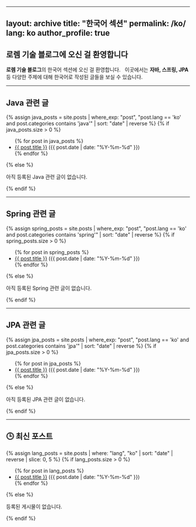 <!-- ---
layout: archive
title: "한국어 섹션"
permalink: /ko/
lang: ko
author_profile: true
---

## **로렘 기술 블로그에 오신 걸 환영합니다**

**로렘 기술 블로그**의 한국어 섹션에 오신 걸 환영합니다.  
이곳에서는 **자바, 스프링, JPA** 등 다양한 주제에 대해 한국어로 작성된 글들을 보실 수 있습니다.

---

## 최신 포스트

{% assign lang_posts = site.posts | where: "lang", "ko" | slice: 0, 5 %}
{% for post in lang_posts %}
- [{{ post.title }}]({{ post.url }}) ({{ post.date | date: "%Y-%m-%d" }})
{% endfor %} -->


---
layout: archive
title: "한국어 섹션"
permalink: /ko/
lang: ko
author_profile: true
---

## **로렘 기술 블로그에 오신 걸 환영합니다**

**로렘 기술 블로그**의 한국어 섹션에 오신 걸 환영합니다.  
이곳에서는 **자바, 스프링, JPA** 등 다양한 주제에 대해 한국어로 작성된 글들을 보실 수 있습니다.

---

## Java 관련 글

{% assign java_posts = site.posts | where_exp: "post", "post.lang == 'ko' and post.categories contains 'java'" | sort: "date" | reverse %}
{% if java_posts.size > 0 %}
<ul>
  {% for post in java_posts %}
    <li><a href="{{ post.url }}">{{ post.title }}</a> ({{ post.date | date: "%Y-%m-%d" }})</li>
  {% endfor %}
</ul>
{% else %}
<p>아직 등록된 Java 관련 글이 없습니다.</p>
{% endif %}

---

## Spring 관련 글

{% assign spring_posts = site.posts | where_exp: "post", "post.lang == 'ko' and post.categories contains 'spring'" | sort: "date" | reverse %}
{% if spring_posts.size > 0 %}
<ul>
  {% for post in spring_posts %}
    <li><a href="{{ post.url }}">{{ post.title }}</a> ({{ post.date | date: "%Y-%m-%d" }})</li>
  {% endfor %}
</ul>
{% else %}
<p>아직 등록된 Spring 관련 글이 없습니다.</p>
{% endif %}

---

## JPA 관련 글

{% assign jpa_posts = site.posts | where_exp: "post", "post.lang == 'ko' and post.categories contains 'jpa'" | sort: "date" | reverse %}
{% if jpa_posts.size > 0 %}
<ul>
  {% for post in jpa_posts %}
    <li><a href="{{ post.url }}">{{ post.title }}</a> ({{ post.date | date: "%Y-%m-%d" }})</li>
  {% endfor %}
</ul>
{% else %}
<p>아직 등록된 JPA 관련 글이 없습니다.</p>
{% endif %}

---

## 🕒 최신 포스트

{% assign lang_posts = site.posts | where: "lang", "ko" | sort: "date" | reverse | slice: 0, 5 %}
{% if lang_posts.size > 0 %}
<ul>
  {% for post in lang_posts %}
    <li><a href="{{ post.url }}">{{ post.title }}</a> ({{ post.date | date: "%Y-%m-%d" }})</li>
  {% endfor %}
</ul>
{% else %}
<p>등록된 게시물이 없습니다.</p>
{% endif %}